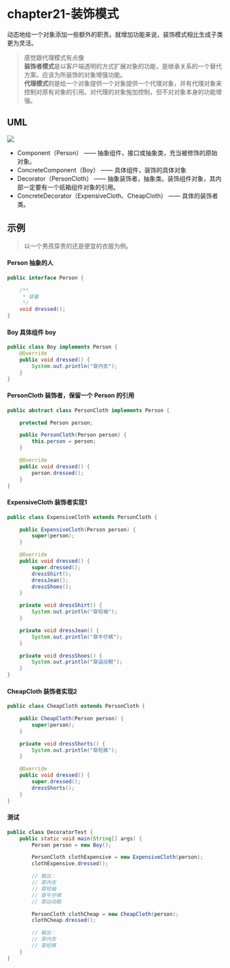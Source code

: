 # chapter21-装饰模式

动态地给一个对象添加一些额外的职责。就增加功能来说，装饰模式相比生成子类更为灵活。

> 感觉跟代理模式有点像   
**装饰者模式**是以客户端透明的方式扩展对象的功能，是继承关系的一个替代方案。应该为所装饰的对象增强功能。   
**代理模式**则是给一个对象提供一个对象提供一个代理对象，并有代理对象来控制对原有对象的引用。对代理的对象施加控制，但不对对象本身的功能增强。

## UML

![](https://raw.githubusercontent.com/onlylemi/res/master/dp_decorator_uml.png)

* Component（Person） —— 抽象组件，接口或抽象类，充当被修饰的原始对象。
* ConcreteComponent（Boy） —— 具体组件，装饰的具体对象
* Decorator（PersonCloth） —— 抽象装饰者，抽象类。装饰组件对象，其内部一定要有一个纸箱组件对象的引用。
* ConcreteDecorator（ExpensiveCloth、CheapCloth） —— 具体的装饰者类。

## 示例

> 以一个男孩穿贵的还是便宜的衣服为例。

#### Person 抽象的人

```java
public interface Person {

    /**
     * 穿着
     */
    void dressed();
}
```

#### Boy 具体组件 boy

```java
public class Boy implements Person {
    @Override
    public void dressed() {
        System.out.println("穿内衣");
    }
}
```

#### PersonCloth 装饰者，保留一个 Person 的引用

```java
public abstract class PersonCloth implements Person {

    protected Person person;

    public PersonCloth(Person person) {
        this.person = person;
    }

    @Override
    public void dressed() {
        person.dressed();
    }
}
```

#### ExpensiveCloth 装饰者实现1

```java
public class ExpensiveCloth extends PersonCloth {

    public ExpensiveCloth(Person person) {
        super(person);
    }

    @Override
    public void dressed() {
        super.dressed();
        dressShirt();
        dressJean();
        dressShoes();
    }

    private void dressShirt() {
        System.out.println("穿短袖");
    }

    private void dressJean() {
        System.out.println("穿牛仔裤");
    }

    private void dressShoes() {
        System.out.println("穿运动鞋");
    }
}
```

#### CheapCloth 装饰者实现2

```java
public class CheapCloth extends PersonCloth {

    public CheapCloth(Person person) {
        super(person);
    }

    private void dressShorts() {
        System.out.println("穿短裤");
    }

    @Override
    public void dressed() {
        super.dressed();
        dressShorts();
    }
}
```

#### 测试

```java
public class DecoratorTest {
    public static void main(String[] args) {
        Person person = new Boy();

        PersonCloth clothExpensive = new ExpensiveCloth(person);
        clothExpensive.dressed();

        // 输出：
        // 穿内衣
		// 穿短袖
		// 穿牛仔裤
		// 穿运动鞋

        PersonCloth clothCheap = new CheapCloth(person);
        clothCheap.dressed();

        // 输出：
        // 穿内衣
		// 穿短裤
    }
}
```

